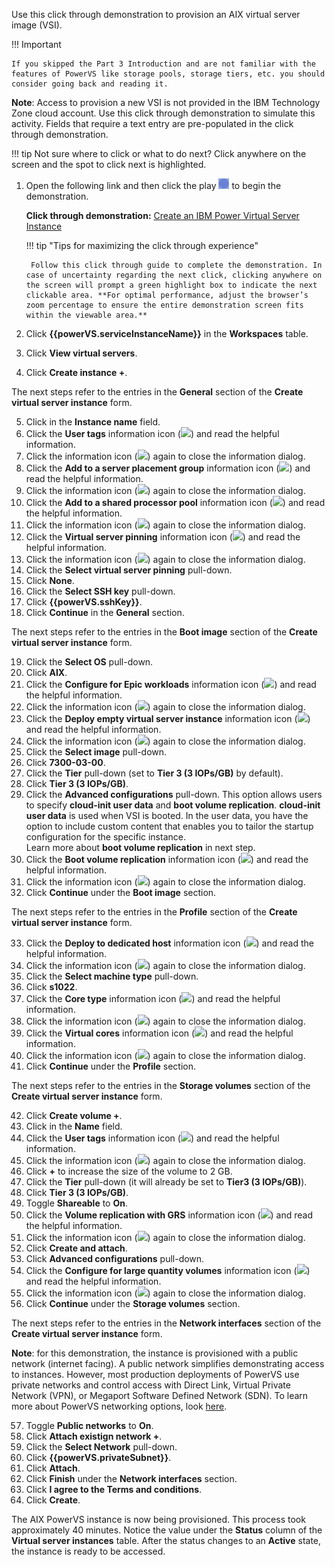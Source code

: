 Use this click through demonstration to provision an AIX virtual server image (VSI). 

!!! Important

    If you skipped the Part 3 Introduction and are not familiar with the features of PowerVS like storage pools, storage tiers, etc. you should consider going back and reading it. 

**Note**: Access to provision a new VSI is not provided in the IBM Technology Zone cloud account. Use this click through demonstration to simulate this activity. Fields that require a text entry are pre-populated in the click through demonstration.

!!! tip
    Not sure where to click or what to do next? Click anywhere on the screen and the spot to click next is highlighted.

1. Open the following link and then click the play ![](_attachments/ClickThruPlayButton.png) to begin the demonstration.

    **Click through demonstration:** <a href="https://ibm.github.io/SalesEnablement-PowerVS-L3/includes/Provision-AIXVM/index.html" target ="_blank">Create an IBM Power Virtual Server Instance</a>

    !!! tip "Tips for maximizing the click through experience"

        Follow this click through guide to complete the demonstration. In case of uncertainty regarding the next click, clicking anywhere on the screen will prompt a green highlight box to indicate the next clickable area. **For optimal performance, adjust the browser’s zoom percentage to ensure the entire demonstration screen fits within the viewable area.**

2. Click **{{powerVS.serviceInstanceName}}** in the **Workspaces** table.
3. Click **View virtual servers**.
4. Click **Create instance +**.

The next steps refer to the entries in the **General** section of the **Create virtual server instance** form.

5. Click in the **Instance name** field.
6. Click the **User tags** information icon (![](_attachments/infoIcon.png)) and read the helpful information.
7. Click the information icon (![](_attachments/infoIcon.png)) again to close the information dialog.
8. Click the **Add to a server placement group** information icon (![](_attachments/infoIcon.png)) and read the helpful information.
9. Click the information icon (![](_attachments/infoIcon.png)) again to close the information dialog.
10. Click the **Add to a shared processor pool** information icon (![](_attachments/infoIcon.png)) and read the helpful information.
11. Click the information icon (![](_attachments/infoIcon.png)) again to close the information dialog.
12. Click the **Virtual server pinning** information icon (![](_attachments/infoIcon.png)) and read the helpful information.
13. Click the information icon (![](_attachments/infoIcon.png)) again to close the information dialog.
14. Click the **Select virtual server pinning** pull-down.
15. Click **None**.
16. Click the **Select SSH key** pull-down.
17. Click **{{powerVS.sshKey}}**.
18. Click **Continue** in the **General** section.

The next steps refer to the entries in the **Boot image** section of the **Create virtual server instance** form.

19. Click the **Select OS** pull-down.
20. Click **AIX**.
19. Click the **Configure for Epic workloads** information icon (![](_attachments/infoIcon.png)) and read the helpful information.
20. Click the information icon (![](_attachments/infoIcon.png)) again to close the information dialog.
21. Click the **Deploy empty virtual server instance** information icon (![](_attachments/infoIcon.png)) and read the helpful information.
22. Click the information icon (![](_attachments/infoIcon.png)) again to close the information dialog.
23. Click the **Select image** pull-down.
24. Click **7300-03-00**.
25. Click the **Tier** pull-down (set to **Tier 3 (3 IOPs/GB)** by default).
26. Click **Tier 3 (3 IOPs/GB)**.
27. Click the **Advanced configurations** pull-down. This option allows users to specify **cloud-init user data** and **boot volume replication**. **cloud-init user data** is used when VSI is booted. In the user data, you have the option to include custom content that enables you to tailor the startup configuration for the specific instance. <br>Learn more about **boot volume replication** in next step.
28. Click the **Boot volume replication** information icon (![](_attachments/infoIcon.png)) and read the helpful information.
29. Click the information icon (![](_attachments/infoIcon.png)) again to close the information dialog.
25. Click **Continue** under the **Boot image** section.

The next steps refer to the entries in the **Profile** section of the **Create virtual server instance** form.

33. Click the **Deploy to dedicated host** information icon (![](_attachments/infoIcon.png)) and read the helpful information.
34. Click the information icon (![](_attachments/infoIcon.png)) again to close the information dialog.
28. Click the **Select machine type** pull-down.
29. Click **s1022**.
30. Click the **Core type** information icon (![](_attachments/infoIcon.png)) and read the helpful information.
31. Click the information icon (![](_attachments/infoIcon.png)) again to close the information dialog.
32. Click the **Virtual cores** information icon (![](_attachments/infoIcon.png)) and read the helpful information.
33. Click the information icon (![](_attachments/infoIcon.png)) again to close the information dialog.
34. Click **Continue** under the **Profile** section.

The next steps refer to the entries in the **Storage volumes** section of the **Create virtual server instance** form.

42. Click **Create volume +**.
43. Click in the **Name** field.
35. Click the **User tags** information icon (![](_attachments/infoIcon.png)) and read the helpful information.
36. Click the information icon (![](_attachments/infoIcon.png)) again to close the information dialog.
37. Click **+** to increase the size of the volume to 2 GB.
38. Click the **Tier** pull-down (it will already be set to **Tier3 (3 IOPs/GB)**).
39. Click **Tier 3 (3 IOPs/GB)**.
40. Toggle **Shareable** to **On**.
41. Click the **Volume replication with GRS** information icon (![](_attachments/infoIcon.png)) and read the helpful information.
42. Click the information icon (![](_attachments/infoIcon.png)) again to close the information dialog.
43. Click **Create and attach**.
44. Click **Advanced configurations** pull-down.
45. Click the **Configure for large quantity volumes** information icon (![](_attachments/infoIcon.png)) and read the helpful information.
46. Click the information icon (![](_attachments/infoIcon.png)) again to close the information dialog.
47. Click **Continue** under the **Storage volumes** section.

The next steps refer to the entries in the **Network interfaces** section of the **Create virtual server instance** form.

**Note**: for this demonstration, the instance is provisioned with a public network (internet facing). A public network simplifies demonstrating access to instances. However, most production deployments of PowerVS use private networks and control access with Direct Link, Virtual Private Network (VPN), or Megaport Software Defined Network (SDN). To learn more about PowerVS networking options, look <a href="https://cloud.ibm.com/docs/power-iaas?topic=power-iaas-network-architecture-diagrams" target="_blank">here</a>.

57.  Toggle **Public networks** to **On**.
58.  Click **Attach existign network +**.
43.  Click the **Select Network** pull-down.
44.  Click **{{powerVS.privateSubnet}}**.
45.  Click **Attach**.
46.  Click **Finish** under the **Network interfaces** section.
47.  Click **I agree to the Terms and conditions**.
48.  Click **Create**.

The AIX PowerVS instance is now being provisioned. This process took approximately 40 minutes. Notice the value under the **Status** column of the **Virtual server instances** table. After the status changes to an **Active** state, the instance is ready to be accessed.
